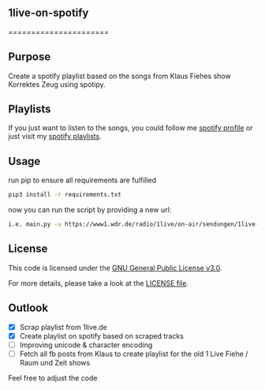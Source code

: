 ## 1live-on-spotify
======================
 
## Purpose
Create a spotify playlist based on the songs from Klaus Fiehes show Korrektes Zeug using spotipy.

## Playlists
If you just want to listen to the songs, you could follow me [spotify profile](https://open.spotify.com/user/11123260766) or just visit my [spotify playlists](https://open.spotify.com/playlist/2OS7vZcECoJvIHkp6yedFz).

## Usage
run pip to ensure all requirements are fulfilled
 
```bash
pip3 install -r requirements.txt
```

now you can run the script by providing a new url:
```bash
i.e. main.py -u https://www1.wdr.de/radio/1live/on-air/sendungen/1live-fiehe/index.html
```

## License
This code is licensed under the [GNU General Public License v3.0](https://choosealicense.com/licenses/gpl-3.0/). <p>
For more details, please take a look at the [LICENSE file](https://github.com/argv1/OReilly-Downloader/blob/master/LICENSE).

## Outlook
- [x] Scrap playlist from 1live.de
- [x] Create playlist on spotify based on scraped tracks
- [ ] Improving unicode & character encoding
- [ ] Fetch all fb posts from Klaus to create playlist for the old 1 Live Fiehe / Raum und Zeit shows

Feel free to adjust the code
